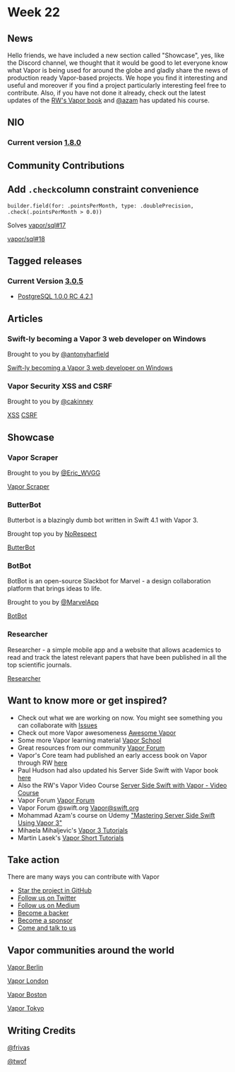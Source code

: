 # Week 22

## News

Hello friends, we have included a new section called "Showcase", yes, like the Discord channel, we thought that it would be good to let everyone know what Vapor is being used for around the globe and gladly share the news of production ready Vapor-based projects. We hope you find it interesting and useful and moreover if you find a project particularly interesting feel free to contribute. Also, if you have not done it already, check out the latest updates of the [RW's Vapor book](https://store.raywenderlich.com/products/server-side-swift-with-vapor) and [@azam](https://github.com/azamsharp) has updated his course.

## NIO

### Current version [1.8.0](https://github.com/apple/swift-nio/releases/tag/1.8.0)

## Community Contributions

## Add ```.check```column constraint convenience 

```builder.field(for: .pointsPerMonth, type: .doublePrecision, .check(.pointsPerMonth > 0.0))```

Solves [vapor/sql#17](https://github.com/vapor/sql/issues/17)

[vapor/sql#18](https://github.com/vapor/sql/pull/18)

## Tagged releases

### Current Version [3.0.5](https://github.com/vapor/vapor/releases/tag/3.0.5)

- [PostgreSQL 1.0.0 RC 4.2.1](https://github.com/vapor/postgresql/releases/tag/1.0.0-rc.4.2.1)


## Articles

### Swift-ly becoming a Vapor 3 web developer on Windows

Brought to you by [@antonyharfield](https://github.com/antonyharfield)

[Swift-ly becoming a Vapor 3 web developer on Windows](https://medium.com/@antonyharfield/swift-ly-becoming-a-vapor-3-web-developer-on-windows-68b149a8f038)

### Vapor Security XSS and CSRF

Brought to you by [@cakinney](https://github.com/nilvalues)

[XSS](https://github.com/cakinney/VaporSecurity/blob/master/articles/001-VaporSecurity-XSS.md)
[CSRF](https://github.com/cakinney/VaporSecurity/blob/master/articles/002-VaporSecurity-CSRF.md)

## Showcase

### Vapor Scraper

Brought to you by [@Eric_WVGG](https://gitlab.com/Eric_WVGG)

[Vapor Scraper](https://gitlab.com/Eric_WVGG/vapor-scraper)

### ButterBot
Butterbot is a blazingly dumb bot written in Swift 4.1 with Vapor 3.

Brought top you by [NoRespect](https://github.com/NoRespect)

[ButterBot](https://github.com/NoRespect/ButterBot)

### BotBot

BotBot is an open-source Slackbot for Marvel - a design collaboration platform that brings ideas to life.

Brought to you by [@MarvelApp](https://github.com/marvelapp)

[BotBot](https://github.com/marvelapp/BotBot/)

### Researcher

Researcher - a simple mobile app and a website that allows academics to read and track the latest relevant papers that have been published in all the top scientific journals.

[Researcher ](https://t.co/5sx3ynJvri)

## Want to know more or get inspired?

- Check out what we are working on now. You might see something you can collaborate with [Issues](https://github.com/search?q=org%3Avapor+is%3Aissue+is%3Aopen+)
- Check out more Vapor awesomeness [Awesome Vapor](https://github.com/Cellane/awesome-vapor)
- Some more Vapor learning material [Vapor School](https://github.com/vaporberlin/vaporschool)
- Great resources from our community [Vapor Forum](https://www.vaporforums.io)
- Vapor's Core team had published an early access book on Vapor through RW [here](https://store.raywenderlich.com/products/server-side-swift-with-vapor)
- Paul Hudson had also updated his Server Side Swift with Vapor book [here](https://www.hackingwithswift.com/files/server-side-swift-vapor-edition-toc.pdf)
- Also the RW's Vapor Video Course [Server Side Swift with Vapor - Video Course ](https://videos.raywenderlich.com/courses/115-server-side-swift-with-vapor/lessons/1)
- Vapor Forum [Vapor Forum](http://vaporforums.io/)
- Vapor Forum @swift.org [Vapor@swift.org](https://forums.swift.org/c/related-projects/vapor)
- Mohammad Azam's course on Udemy ["Mastering Server Side Swift Using Vapor 3"](https://www.udemy.com/mastering-server-side-swift-using-vapor-3/?couponCode=VAPOR3CHAT)
- Mihaela Mihaljevic's [Vapor 3 Tutorials](https://mihaelamj.github.io/Vapor%20%203%20Tutorial/)
- Martin Lasek's [Vapor Short Tutorials](https://medium.com/@martinlasek)

## Take action

There are many ways you can contribute with Vapor

- [Star the project in GitHub](https://github.com/vapor/vapor)
- [Follow us on Twitter](https://twitter.com/codevapor)
- [Follow us on Medium](https://medium.com/@codevapor)
- [Become a backer](https://opencollective.com/vapor#backer)
- [Become a sponsor](https://opencollective.com/vapor#sponsor)
- [Come and talk to us](https://vapor.team)

## Vapor communities around the world

[Vapor Berlin](http://vapor.berlin/#/)

[Vapor London](https://www.meetup.com/VaporLondon/)

[Vapor Boston](https://www.meetup.com/VaporBoston/)

[Vapor Tokyo](https://vapormeetuptokyo.connpass.com/event/88654/)

## Writing Credits

[@frivas](https://github.com/frivas)

[@twof](https://github.com/twof)
